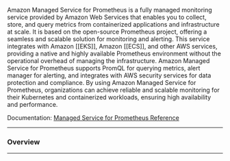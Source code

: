 Amazon Managed Service for Prometheus is a fully managed monitoring service provided by Amazon Web Services that enables you to collect, store, and query metrics from containerized applications and infrastructure at scale. It is based on the open-source Prometheus project, offering a seamless and scalable solution for monitoring and alerting. This service integrates with Amazon [[EKS]], Amazon [[ECS]], and other AWS services, providing a native and highly available Prometheus environment without the operational overhead of managing the infrastructure. Amazon Managed Service for Prometheus supports PromQL for querying metrics, alert manager for alerting, and integrates with AWS security services for data protection and compliance. By using Amazon Managed Service for Prometheus, organizations can achieve reliable and scalable monitoring for their Kubernetes and containerized workloads, ensuring high availability and performance.

Documentation: [Managed Service for Prometheus Reference](https://aws.amazon.com/prometheus/)
___
### Overview

___